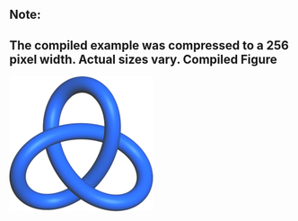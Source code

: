 Note:
-----
The compiled example was compressed to a 256
pixel width. Actual sizes vary.
Compiled Figure
---------------
![Example](Trefoil_Knot.png)
